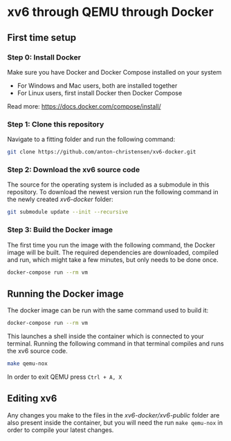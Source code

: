 # xv6 through QEMU through Docker

## First time setup
### Step 0: Install Docker
Make sure you have Docker and Docker Compose installed on your system
  - For Windows and Mac users, both are installed together
  - For Linux users, first install Docker then Docker Compose

Read more: https://docs.docker.com/compose/install/

### Step 1: Clone this repository 
Navigate to a fitting folder and run the following command:
```bash
git clone https://github.com/anton-christensen/xv6-docker.git
```

### Step 2: Download the xv6 source code
The source for the operating system is included as a submodule in this repository.
To download the newest version run the following command in the newly created *xv6-docker* folder:
```bash
git submodule update --init --recursive
```

### Step 3: Build the Docker image
The first time you run the image with the following command, the Docker image will be built.
The required dependencies are downloaded, compiled and run, which might take a few minutes, but only needs to be done once.
```bash
docker-compose run --rm vm
```

## Running the Docker image
The docker image can be run with the same command used to build it: 
```bash
docker-compose run --rm vm
```

This launches a shell inside the container which is connected to your terminal.
Running the following command in that terminal compiles and runs the xv6 source code.
```bash
make qemu-nox
```

In order to exit QEMU press ```Ctrl + A, X```

## Editing xv6
Any changes you make to the files in the *xv6-docker/xv6-public* folder are also present inside the container, but you will need the run ```make qemu-nox``` in order to compile your latest changes.


